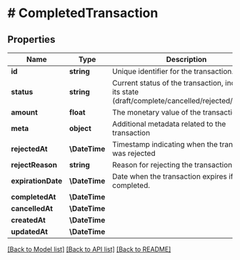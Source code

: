 # # CompletedTransaction

## Properties

Name | Type | Description | Notes
------------ | ------------- | ------------- | -------------
**id** | **string** | Unique identifier for the transaction. | [optional]
**status** | **string** | Current status of the transaction, indicating its state (draft/complete/cancelled/rejected/expired) | [optional]
**amount** | **float** | The monetary value of the transaction. | [optional]
**meta** | **object** | Additional metadata related to the transaction | [optional]
**rejectedAt** | **\DateTime** | Timestamp indicating when the transaction was rejected | [optional]
**rejectReason** | **string** | Reason for rejecting the transaction | [optional]
**expirationDate** | **\DateTime** | Date when the transaction expires if not completed. | [optional]
**completedAt** | **\DateTime** |  | [optional]
**cancelledAt** | **\DateTime** |  | [optional]
**createdAt** | **\DateTime** |  | [optional]
**updatedAt** | **\DateTime** |  | [optional]

[[Back to Model list]](../../README.md#models) [[Back to API list]](../../README.md#endpoints) [[Back to README]](../../README.md)
